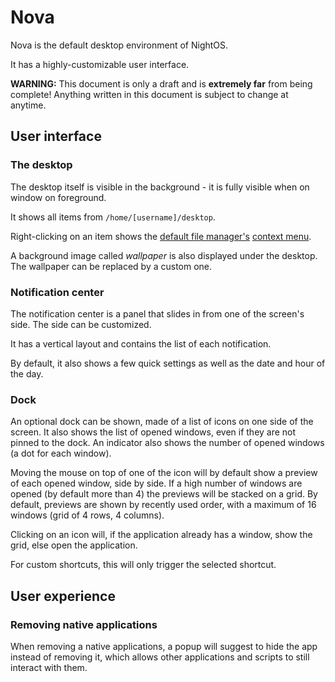 # Nova

Nova is the default desktop environment of NightOS.

It has a highly-customizable user interface.

**WARNING:** This document is only a draft and is **extremely far** from being complete! Anything written in this document is subject to change at anytime.

## User interface

### The desktop

The desktop itself is visible in the background - it is fully visible when on window on foreground.

It shows all items from `/home/[username]/desktop`.

Right-clicking on an item shows the [default file manager's](../specs/integration-services/file-managers.md) [context menu](../specs/integration-services/file-managers.md#0xa0-context_menu).

A background image called _wallpaper_ is also displayed under the desktop. The wallpaper can be replaced by a custom one.

### Notification center

The notification center is a panel that slides in from one of the screen's side. The side can be customized.

It has a vertical layout and contains the list of each notification.

By default, it also shows a few quick settings as well as the date and hour of the day.

### Dock

An optional dock can be shown, made of a list of icons on one side of the screen. It also shows the list of opened windows, even if they are not pinned to the dock. An indicator also shows the number of opened windows (a dot for each window).

Moving the mouse on top of one of the icon will by default show a preview of each opened window, side by side. If a high number of windows are opened (by default more than 4) the previews will be stacked on a grid. By default, previews are shown by recently used order, with a maximum of 16 windows (grid of 4 rows, 4 columns).

Clicking on an icon will, if the application already has a window, show the grid, else open the application.

For custom shortcuts, this will only trigger the selected shortcut.

## User experience

### Removing native applications

When removing a native applications, a popup will suggest to hide the app instead of removing it, which allows other applications and scripts to still interact with them.
